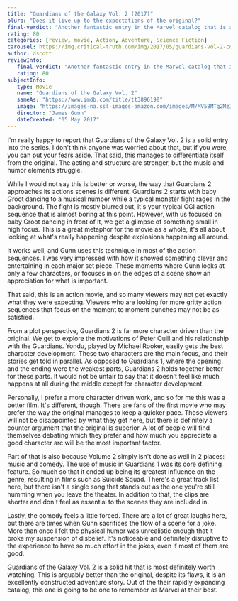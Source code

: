 ```yaml
---
title: "Guardians of the Galaxy Vol. 2 (2017)"
blurb: "Does it live up to the expectations of the original?"
final-verdict: "Another fantastic entry in the Marvel catalog that is arguably better than the original."
rating: 80
categories: [review, movie, Action, Adventure, Science Fiction]
carousel: https://img.critical-truth.com/img/2017/05/guardians-vol-2-cover.jpg
author: dscott
reviewInfo:
   final-verdict: "Another fantastic entry in the Marvel catalog that is arguably better than the original."
   rating: 80
subjectInfo:
   type: Movie
   name: "Guardians of the Galaxy Vol. 2"
   sameAs: "https://www.imdb.com/title/tt3896198"
   image: "https://images-na.ssl-images-amazon.com/images/M/MV5BMTg2MzI1MTg3OF5BMl5BanBnXkFtZTgwNTU3NDA2MTI@._V1_SX300.jpg"
   director: "James Gunn"
   dateCreated: "05 May 2017"
---
```



I'm really happy to report that Guardians of the Galaxy Vol. 2 is a solid entry into the series. I don't think anyone was worried about that, but if you were, you can put your fears aside. That said, this manages to differentiate itself from the original. The acting and structure are stronger, but the music and humor elements struggle.

While I would not say this is better or worse, the way that Guardians 2 approaches its actions scenes is different. Guardians 2 starts with baby Groot dancing to a musical number while a typical monster fight rages in the background. The fight is mostly blurred out, it's your typical CGI action sequence that is almost boring at this point. However, with us focused on baby Groot dancing in front of it, we get a glimpse of something small in high focus. This is a great metaphor for the movie as a whole, it's all about looking at what's really happening despite explosions happening all around.

It works well, and Gunn uses this technique in most of the action sequences. I was very impressed with how it showed something clever and entertaining in each major set piece. These moments where Gunn looks at only a few characters, or focuses in on the edges of a scene show an appreciation for what is important. 

That said, this is an action movie, and so many viewers may not get exactly  what they were expecting. Viewers who are looking for more gritty action sequences that focus on the moment to moment punches may not be as satisfied.

From a plot perspective, Guardians 2 is far more character driven than the original. We get to explore the motivations of Peter Quill and his relationship with the Guardians. Yondu, played by Michael Rooker, easily gets the best character development. These two characters are the main focus, and their stories get told in parallel. As opposed to Guardians 1, where the opening and the ending were the weakest parts, Guardians 2 holds together better for these parts. It would not be unfair to say that it doesn't feel like much happens at all during the middle except for character development. 

Personally, I prefer a more character driven work, and so for me this was a better film. It's different, though. There are fans of the first movie who may prefer the way the original manages to keep a quicker pace. Those viewers will not be disappointed by what they get here, but there is definitely a counter argument that the original is superior. A lot of people will find themselves debating which they prefer and how much you appreciate a good character arc will be the most important factor.

Part of that is also because Volume 2 simply isn't done as well in 2 places: music and comedy. The use of music in Guardians 1 was its core defining feature. So much so that it ended up being its greatest influence on the genre, resulting in films such as Suicide Squad. There's a great track list here, but there isn't a single song that stands out as the one you're still humming when you leave the theater. In addition to that, the clips are shorter and don't feel as essential to the scenes they are included in.

Lastly, the comedy feels a little forced. There are a lot of great laughs here, but there are times when Gunn sacrifices the flow of a scene for a joke. More than once I felt the physical humor was unrealistic enough that it broke my suspension of disbelief. It's noticeable and definitely disruptive to the experience to have so much effort in the jokes, even if most of them are good.

Guardians of the Galaxy Vol. 2 is a solid hit that is most definitely worth watching. This is arguably better than the original, despite its flaws, it is an excellently constructed adventure story.  Out of the their rapidly expanding catalog, this one is going to be one to remember as Marvel at their best. 